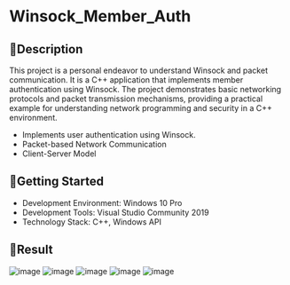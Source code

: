 # Winsock_Member_Auth

## 🌻Description
This project is a personal endeavor to understand Winsock and packet communication. It is a C++ application that implements member authentication using Winsock. The project demonstrates basic networking protocols and packet transmission mechanisms, providing a practical example for understanding network programming and security in a C++ environment.

- Implements user authentication using Winsock.
- Packet-based Network Communication
- Client-Server Model

## 🌻Getting Started
- Development Environment: Windows 10 Pro
- Development Tools: Visual Studio Community 2019
- Technology Stack: C++, Windows API

## 🌻Result
![image](https://github.com/user-attachments/assets/78f36a8f-bf5d-4795-8fb8-bc854223e85b)
![image](https://github.com/user-attachments/assets/689ebd53-ff63-4524-ad64-bfce925c4d5e)
![image](https://github.com/user-attachments/assets/a382125b-c4b7-4102-81cc-285a78fd3fb8)
![image](https://github.com/user-attachments/assets/18ad0f09-04b4-4877-8774-99ebbb658c93)
![image](https://github.com/user-attachments/assets/d3988a9b-5ce0-4e09-814d-92ff4299fb6f)
